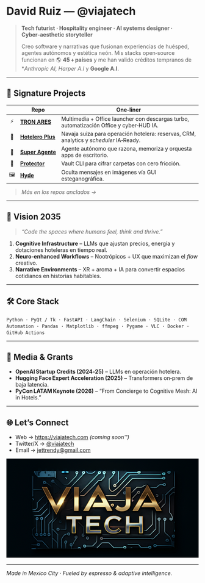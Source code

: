 # David Ruiz — **@viajatech**

> **Tech futurist · Hospitality engineer · AI systems designer · Cyber‑aesthetic storyteller**
>
> Creo software y narrativas que fusionan experiencias de huésped, agentes autónomos y estética neón. Mis stacks open‑source funcionan en 🌎 **45 + países** y me han valido créditos tempranos de **Anthropic AI, Harper A.I* y **Google A.I**.

---

## 🚀 Signature Projects

| | Repo | One‑liner |
| :-: | --- | --- |
| ⚡ | **[TRON ARES](https://github.com/viajatech/ARES)** | Multimedia + Office launcher con descargas turbo, automatización Office y cyber‑HUD IA. |
| 🏨 | **[Hotelero Plus](https://github.com/viajatech/HoteleroPlus)** | Navaja suiza para operación hotelera: reservas, CRM, analytics y *scheduler* IA‑Ready. |
| 🤖 | **[Super Agente](https://github.com/viajatech/SuperAgente)** | Agente autónomo que razona, memoriza y orquesta apps de escritorio. |
| 🔐 | **[Protector](https://github.com/viajatech/Protector)** | Vault CLI para cifrar carpetas con cero fricción. |
| 🖼️ | **[Hyde](https://github.com/viajatech/Hyde)** | Oculta mensajes en imágenes vía GUI esteganográfica. |

> *Más en los repos anclados →*

---

## 🔭 Vision 2035

> *“Code the spaces where humans feel, think and thrive.”*

1. **Cognitive Infrastructure** – LLMs que ajustan precios, energía y dotaciones hoteleras en tiempo real.  
2. **Neuro‑enhanced Workflows** – Nootrópicos + UX que maximizan el *flow* creativo.  
3. **Narrative Environments** – XR + aroma + IA para convertir espacios cotidianos en historias habitables.

---

## 🛠 Core Stack

`Python · PyQt / Tk · FastAPI · LangChain · Selenium · SQLite · COM Automation · Pandas · Matplotlib · ffmpeg · Pygame · VLC · Docker · GitHub Actions`

---

## 📜 Media & Grants

- **OpenAI Startup Credits (2024‑25)** – LLMs en operación hotelera.  
- **Hugging Face Expert Acceleration (2025)** – Transformers on‑prem de baja latencia.  
- **PyCon LATAM Keynote (2026)** – “From Concierge to Cognitive Mesh: AI in Hotels.”

---

## 🌐 Let’s Connect

- Web → <https://viajatech.com> *(coming soon™)*  
- Twitter/X → [@viajatech](https://twitter.com/viajatech)  
- Email → <jettrendy@gmail.com>

<p align="center">
  <img src="https://github.com/viajatech/viajatech/blob/main/VIAJA%20TECH%20WALL.png" width="720" alt="Viaja Tech neon wall banner"/>
</p>

---

*Made in Mexico City · Fueled by espresso & adaptive intelligence.*

